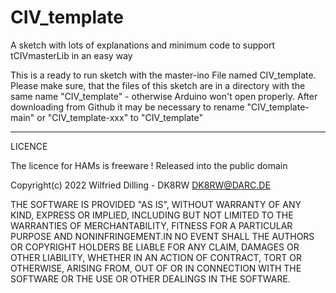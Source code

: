 # CIV_template
A sketch with lots of explanations and minimum code to support tCIVmasterLib in an easy way

This is a ready to run sketch with the master-ino File named CIV_template.
Please make sure, that the files of this sketch are in a directory with the same name
"CIV_template" - otherwise Arduino won't open properly. After downloading from Github 
it may be necessary to rename "CIV_template-main" or "CIV_template-xxx" to "CIV_template"

*********************************************

LICENCE

The licence for HAMs is freeware !
Released into the public domain

Copyright(c) 2022 Wilfried Dilling - DK8RW      DK8RW@DARC.DE


THE SOFTWARE IS PROVIDED "AS IS", WITHOUT WARRANTY OF ANY KIND,
EXPRESS OR IMPLIED, INCLUDING BUT NOT LIMITED TO THE WARRANTIES OF
MERCHANTABILITY, FITNESS FOR A PARTICULAR PURPOSE AND
NONINFRINGEMENT.IN NO EVENT SHALL THE AUTHORS OR COPYRIGHT HOLDERS BE
LIABLE FOR ANY CLAIM, DAMAGES OR OTHER LIABILITY, WHETHER IN AN ACTION
OF CONTRACT, TORT OR OTHERWISE, ARISING FROM, OUT OF OR IN CONNECTION
WITH THE SOFTWARE OR THE USE OR OTHER DEALINGS IN THE SOFTWARE.
